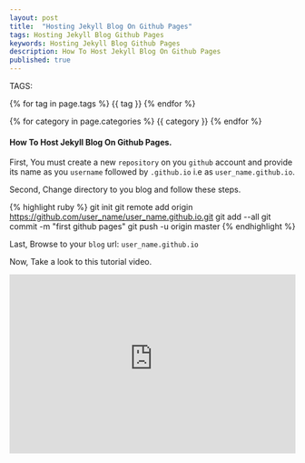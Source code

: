 ```yaml
---
layout: post
title:  "Hosting Jekyll Blog On Github Pages"
tags: Hosting Jekyll Blog Github Pages
keywords: Hosting Jekyll Blog Github Pages
description: How To Host Jekyll Blog On Github Pages
published: true
---
```


   TAGS:
   
   {% for tag in page.tags %} {{ tag }} {% endfor %}

   {% for category in page.categories %} {{ category }} {% endfor %}

<h4>How To Host Jekyll Blog On Github Pages.</h4>

First, You must create a new `repository` on you `github` account and provide its name as you `username` followed by `.github.io` i.e as `user_name.github.io`.

Second, Change directory to you blog and follow these steps.

{% highlight ruby %}
git init
git remote add origin https://github.com/user_name/user_name.github.io.git
git add --all
git commit -m "first github pages"
git push -u origin master
{% endhighlight %}

Last, Browse to your `blog` url: `user_name.github.io`

Now, Take a look to this tutorial video.

<iframe width="100%" height="315" src="https://www.youtube-nocookie.com/embed/YdcZH4arUIc" frameborder="0" allowfullscreen></iframe>